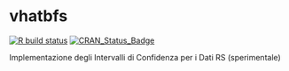 # vhatbfs

[![R build status](https://github.com/gibonet/vhatbfs/workflows/R-CMD-check/badge.svg)](https://github.com/gibonet/vhatbfs/actions)
[![CRAN\_Status\_Badge](http://www.r-pkg.org/badges/version/vhatbfs)](http://cran.r-project.org/package=vhatbfs)


Implementazione degli Intervalli di Confidenza per i Dati RS (sperimentale)
